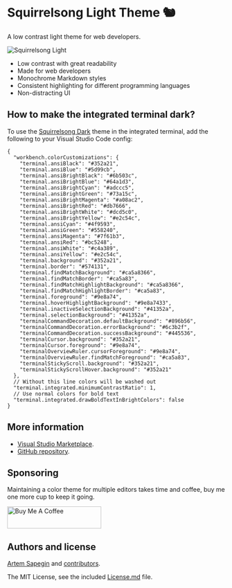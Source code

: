# Squirrelsong Light Theme 🐿️

A low contrast light theme for web developers.

![Squirrelsong Light](https://github.com/sapegin/squirrelsong/raw/master/light/VSCode/SquirrelsongLight/screenshot.png)

- Low contrast with great readability
- Made for web developers
- Monochrome Markdown styles
- Consistent highlighting for different programming languages
- Non-distracting UI

## How to make the integrated terminal dark?

To use the [Squirrelsong Dark](https://marketplace.visualstudio.com/items?itemName=sapegin.Theme-SquirrelsongDark) theme in the integrated terminal, add the following to your Visual Studio Code config:

```json5
{
  "workbench.colorCustomizations": {
    "terminal.ansiBlack": "#352a21",
    "terminal.ansiBlue": "#5d99cb",
    "terminal.ansiBrightBlack": "#6b503c",
    "terminal.ansiBrightBlue": "#64a1d3",
    "terminal.ansiBrightCyan": "#adccc5",
    "terminal.ansiBrightGreen": "#73a15c",
    "terminal.ansiBrightMagenta": "#a08ac2",
    "terminal.ansiBrightRed": "#db7666",
    "terminal.ansiBrightWhite": "#dcd5c0",
    "terminal.ansiBrightYellow": "#e2c54c",
    "terminal.ansiCyan": "#4f9593",
    "terminal.ansiGreen": "#558240",
    "terminal.ansiMagenta": "#7f61b3",
    "terminal.ansiRed": "#bc5248",
    "terminal.ansiWhite": "#c4a389",
    "terminal.ansiYellow": "#e2c54c",
    "terminal.background": "#352a21",
    "terminal.border": "#574131",
    "terminal.findMatchBackground": "#ca5a8366",
    "terminal.findMatchBorder": "#ca5a83",
    "terminal.findMatchHighlightBackground": "#ca5a8366",
    "terminal.findMatchHighlightBorder": "#ca5a83",
    "terminal.foreground": "#9e8a74",
    "terminal.hoverHighlightBackground": "#9e8a7433",
    "terminal.inactiveSelectionBackground": "#41352a",
    "terminal.selectionBackground": "#41352a",
    "terminalCommandDecoration.defaultBackground": "#896b56",
    "terminalCommandDecoration.errorBackground": "#6c3b2f",
    "terminalCommandDecoration.successBackground": "#445536",
    "terminalCursor.background": "#352a21",
    "terminalCursor.foreground": "#9e8a74",
    "terminalOverviewRuler.cursorForeground": "#9e8a74",
    "terminalOverviewRuler.findMatchForeground": "#ca5a83",
    "terminalStickyScroll.background": "#352a21",
    "terminalStickyScrollHover.background": "#352a21"
  },
  // Without this line colors will be washed out
  "terminal.integrated.minimumContrastRatio": 1,
  // Use normal colors for bold text
  "terminal.integrated.drawBoldTextInBrightColors": false
}
```

## More information

- [Visual Studio Marketplace](https://marketplace.visualstudio.com/items?itemName=sapegin.Theme-SquirrelsongLight).
- [GitHub repository](https://github.com/sapegin/squirrelsong).

## Sponsoring

Maintaining a color theme for multiple editors takes time and coffee, buy me one more cup to keep it going.

<a href="https://www.buymeacoffee.com/sapegin" target="_blank"><img src="https://cdn.buymeacoffee.com/buttons/lato-orange.png" alt="Buy Me A Coffee" height="51" width="217" ></a>

## Authors and license

[Artem Sapegin](https://sapegin.me) and [contributors](https://github.com/sapegin/squirrelsong/graphs/contributors).

The MIT License, see the included [License.md](License.md) file.
